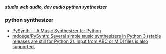 _**studio web audio, dev audio python synthesizer**_

### python synthesizer

- [PySynth — A Music Synthesizer for Python](https://mdoege.github.io/PySynth/)
- [mdoege/PySynth: Several simple music synthesizers in Python 3 (stable releases are still for Python 2). Input from ABC or MIDI files is also supported.](https://github.com/mdoege/PySynth)
